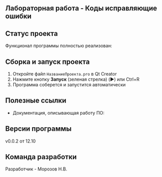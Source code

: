## Лабораторная работа - Коды исправляющие ошибки


## Статус проекта
Функционал программы полностью реализован:


## Сборка и запуск проекта

1. Откройте файл `НазваниеПроекта.pro` в Qt Creator
2. Нажмите кнопку **Запуск** (зеленая стрелка) (▶️) или Ctrl+R
3. Программа соберется и запустится автоматически
 
## Полезные ссылки

- Документация, описывающая работу ПО:


## Версии программы

v0.0.2 от 12.10

## Команда разработки

Разработчик - Морозов Н.В. 